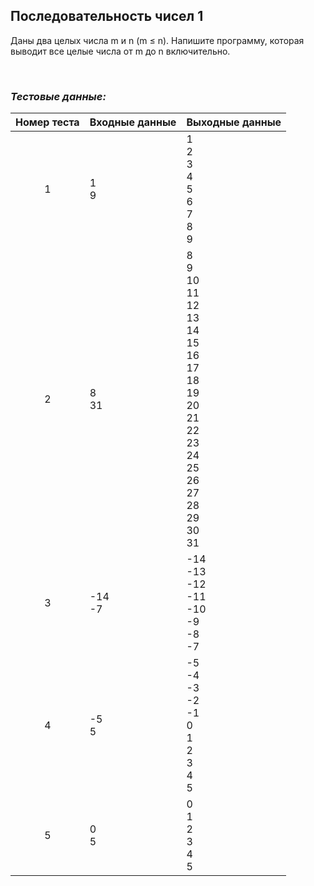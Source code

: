 ## Последовательность чисел 1

Даны два целых числа m и n (m ≤ n). Напишите программу, которая выводит все целые числа от m до n включительно.

<br>

### *Тестовые данные:*

| Номер теста | Входные данные | Выходные данные                                                                                                                            |
|:-----------:|----------------|--------------------------------------------------------------------------------------------------------------------------------------------|
|      1      | 1<br>9         | 1<br>2<br>3<br>4<br>5<br>6<br>7<br>8<br>9                                                                                                  |
|      2      | 8<br>31        | 8<br>9<br>10<br>11<br>12<br>13<br>14<br>15<br>16<br>17<br>18<br>19<br>20<br>21<br>22<br>23<br>24<br>25<br>26<br>27<br>28<br>29<br>30<br>31 |
|      3      | -14<br>-7      | -14<br>-13<br>-12<br>-11<br>-10<br>-9<br>-8<br>-7                                                                                          |
|      4      | -5<br>5        | -5<br>-4<br>-3<br>-2<br>-1<br>0<br>1<br>2<br>3<br>4<br>5                                                                                   |
|      5      | 0<br>5         | 0<br>1<br>2<br>3<br>4<br>5                                                                                                                 |